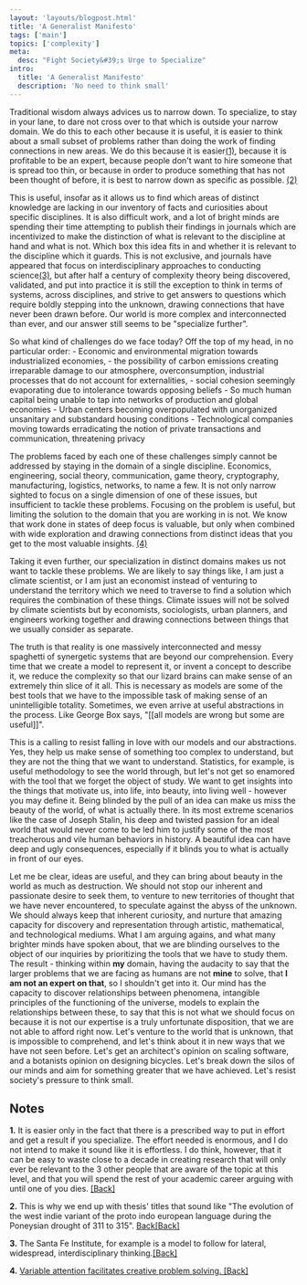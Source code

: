 ```yaml
---
layout: 'layouts/blogpost.html'
title: 'A Generalist Manifesto'
tags: ['main']
topics: ['complexity']
meta:
  desc: "Fight Society&#39;s Urge to Specialize"
intro:
  title: 'A Generalist Manifesto'
  description: 'No need to think small'
---
```

Traditional wisdom always advices us to narrow down. To specialize, to stay in your lane, to dare not cross over to that which is outside your narrow domain. We do this to each other because it is useful, it is easier to think about a small subset of problems rather than doing the work of finding connections in new areas. We do this because it is easier<a name="ref1">[(1)](#note1)</a>, because it is profitable to be an expert, because people don't want to hire someone that is spread too thin, or because in order to produce something that has not been thought of before, it is best to narrow down as specific as possible. <a name="ref2">[(2)](#note2)</a>

This is useful, insofar as it allows us to find which areas of distinct knowledge are lacking in our inventory of facts and curiosities about specific disciplines. It is also difficult work, and a lot of bright minds are spending their time attempting to publish their findings in journals which are incentivized to make the distinction of what is relevant to the discipline at hand and what is not. Which box this idea fits in and whether it is relevant to the discipline which it guards. This is not exclusive, and journals have appeared that focus on interdisciplinary approaches to conducting science<a name="ref3">[(3)](#note3)</a>, but after half a century of complexity theory being discovered, validated, and put into practice it is still the exception to think in terms of systems, across disciplines, and strive to get answers to questions which require boldly stepping into the unknown, drawing connections that have never been drawn before. Our world is more complex and interconnected than ever, and our answer still seems to be "specialize further".

So what kind of challenges do we face today? Off the top of my head, in no particular order: 
    - Economic and environmental migration towards industrialized economies, 
    - the possibility of carbon emissions creating irreparable damage to our atmosphere, 
overconsumption, industrial processes that do not account for externalities, 
    - social cohesion seemingly evaporating due to intolerance towards opposing beliefs
    - So much human capital being unable to tap into networks of production and global economies
    - Urban centers becoming overpopulated with unorganized unsanitary and substandard housing conditions
    - Technological companies moving towards erradicating the notion of private transactions and communication, threatening privacy

The problems faced by each one of these challenges simply cannot be addressed by staying in the domain of a single discipline. Economics, engineering, social theory, communication, game theory, cryptography, manufacturing, logistics, networks, to name a few. It is not only narrow sighted to focus on a single dimension of one of these issues, but insufficient to tackle these problems. Focusing on the problem is useful, but limiting the solution to the domain that you are working in is not. We know that work done in states of deep focus is valuable, but only when combined with wide exploration and drawing connections from distinct ideas that you get to the most valuable insights. <a name="ref4">[(4)](#note4)</a>

Taking it even further, our specialization in distinct domains makes us not want to tackle these problems. We are likely to say things like, I am just a climate scientist, or I am just an economist instead of venturing to understand the territory which we need to traverse to find a solution which requires the combination of these things. Climate issues will not be solved by climate scientists but by economists, sociologists, urban planners, and engineers working together and drawing connections between things that we usually consider as separate.

The truth is that reality is one massively interconnected and messy spaghetti of synergetic systems that are beyond our comprehension. Every time that we create a model to represent it, or invent a concept to describe it, we reduce the complexity so that our lizard brains can make sense of an extremely thin slice of it all. This is necessary as models are some of the best tools that we have to the impossible task of making sense of an unintelligible totality. Sometimes, we even arrive at useful abstractions in the process. Like George Box says, "[[all models are wrong but some are useful]]".

This is a calling to resist falling in love with our models and our abstractions. Yes, they help us make sense of something too complex to understand, but they are not the thing that we want to understand. Statistics, for example, is useful methodology to see the world through, but let's not get so enamored with the tool that we forget the object of study. We want to get insights into the things that motivate us, into life, into beauty, into living well - however you may define it. Being blinded by the pull of an idea can make us miss the beauty of the world, of what is actually there. In its most extreme scenarios like the case of Joseph Stalin, his deep and twisted passion for an ideal world that would never come to be led him to justify some of the most treacherous and vile human behaviors in history. A beautiful idea can have deep and ugly consequences, especially if it blinds you to what is actually in front of our eyes. 

Let me be clear, ideas are useful, and they can bring about beauty in the world as much as destruction. We should not stop our inherent and passionate desire to seek them, to venture to new territories of thought that we have never encountered, to speculate against the abyss of the unknown. We should always keep that inherent curiosity, and nurture that amazing capacity for discovery and representation through artistic, mathematical, and technological mediums. What I am arguing agains, and what many brighter minds have spoken about, that we are blinding ourselves to the object of our inquiries by prioritizing the tools that we have to study them. The result - thinking within __my__ domain, having the audacity to say that the larger problems that we are facing as humans are not __mine__ to solve, that __I am not an expert on that__, so I shouldn't get into it. Our mind has the capacity to discover relationships between phenomena, intangible principles of the functioning of the universe, models to explain the relationships between these, to say that this is not what we should focus on because it is not our expertise is a truly unfortunate disposition, that we are not able to afford right now.
Let's venture to the world that is unknown, that is impossible to comprehend, and let's think about it in new ways that we have not seen before. Let's get an architect's opinion on scaling software, and a botanists opinion on designing bicycles. Let's break down the silos of our minds and aim for something greater that we have achieved. Let's resist society's pressure to think small.

## **Notes**

<a name="note1">**1.**</a> It is easier only in the fact that there is a prescribed way to put in effort and get a result if you specialize. The effort needed is enormous, and I do not intend to make it sound like it is effortless. I do think, however, that it can be easy to waste close to a decade in creating research that will only ever be relevant to the 3 other people that are aware of the topic at this level, and that you will spend the rest of your academic career arguing with until one of you dies. [[Back]](#ref1)

<a name="note2">**2.**</a> This is why we end up with thesis' titles that sound like "The evolution of the west indie variant of the proto indo european language during the Poneysian drought of 311 to 315". [Back]()[[Back]](#ref2)

<a name="note3">**3.**</a> The Santa Fe Institute, for example is a model to follow for lateral, widespread, interdisciplinary thinking.[[Back]](#ref3)

<a name="note4">**4.**</a> [Variable attention facilitates creative problem solving. ](https://www.researchgate.net/publication/232593415_Variable_Attention_Facilitates_Creative_Problem_Solving)[[Back]](#ref4)